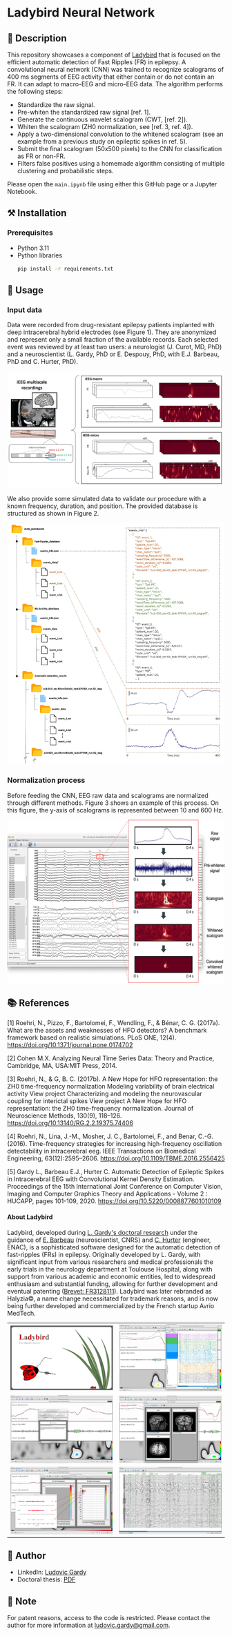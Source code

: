 # Ladybird Neural Network

## 📄 Description
This repository showcases a component of [Ladybird](#about-ladybird) that is focused on the efficient automatic detection of Fast Ripples (FR) in epilepsy. A convolutional neural network (CNN) was trained to recognize scalograms of 400 ms segments of EEG activity that either contain or do not contain an FR. It can adapt to macro-EEG and micro-EEG data. The algorithm performs the following steps:

- Standardize the raw signal.
- Pre-whiten the standardized raw signal [ref. 1].
- Generate the continuous wavelet scalogram (CWT, [ref. 2]).
- Whiten the scalogram (ZH0 normalization, see [ref. 3, ref. 4]).
- Apply a two-dimensional convolution to the whitened scalogram (see an example from a previous study on epileptic spikes in ref. 5).
- Submit the final scalogram (50x500 pixels) to the CNN for classification as FR or non-FR.
- Filters false positives using a homemade algorithm consisting of multiple clustering and probabilistic steps.

Please open the `main.ipynb` file using either this GitHub page or a Jupyter Notebook.

## ⚒️ Installation

### Prerequisites
- Python 3.11
- Python libraries
    ```sh
    pip install -r requirements.txt
    ```

## 📝 Usage

### Input data
Data were recorded from drug-resistant epilepsy patients implanted with deep intracerebral hybrid electrodes (see Figure 1). They are anonymized and represent only a small fraction of the available records. Each selected event was reviewed by at least two users: a neurologist (J. Curot, MD, PhD) and a neuroscientist (L. Gardy, PhD or E. Despouy, PhD, with E.J. Barbeau, PhD and C. Hurter, PhD).

!["image1"](images/image1.jpg)

We also provide some simulated data to validate our procedure with a known frequency, duration, and position. The provided database is structured as shown in Figure 2.

!["image2"](images/image2.jpg)

### Normalization process
Before feeding the CNN, EEG raw data and scalograms are normalized through different methods. Figure 3 shows an example of this process. On this figure, the y-axis of scalograms is represented between 10 and 600 Hz.

!["image3"](images/image3.jpg)

## 📚 References
[1] Roehri, N., Pizzo, F., Bartolomei, F., Wendling, F., & Bénar, C. G. (2017a). What are the assets and weaknesses of HFO detectors? A benchmark framework based on realistic simulations. PLoS ONE, 12(4). https://doi.org/10.1371/journal.pone.0174702

[2] Cohen M.X. Analyzing Neural Time Series Data: Theory and Practice, Cambridge, MA, USA:MIT Press, 2014.

[3] Roehri, N., & G, B. C. (2017b). A New Hope for HFO representation: the ZH0 time-frequency normalization Modeling variability of brain electrical activity View project Characterizing and modeling the neurovascular coupling for interictal spikes View project A New Hope for HFO representation: the ZH0 time-frequency normalization. Journal of Neuroscience Methods, 130(9), 118–126. https://doi.org/10.13140/RG.2.2.19375.74406

[4] Roehri, N., Lina, J.-M., Mosher, J. C., Bartolomei, F., and Benar, C.-G. (2016). Time-frequency strategies for increasing high-frequency oscillation detectability in intracerebral eeg. IEEE Transactions on Biomedical Engineering, 63(12):2595–2606. https://doi.org/10.1109/TBME.2016.2556425

[5] Gardy L., Barbeau E.J., Hurter C. Automatic Detection of Epileptic Spikes in Intracerebral EEG with Convolutional Kernel Density Estimation. Proceedings of the 15th International Joint Conference on Computer Vision, Imaging and Computer Graphics Theory and Applications - Volume 2 : HUCAPP, pages 101-109, 2020. https://doi.org/10.5220/0008877601010109

#### About Ladybird
Ladybird, developed during [L. Gardy's doctoral research](http://thesesups.ups-tlse.fr/5164/1/2021TOU30190.pdf) under the guidance of [E. Barbeau](https://cerco.cnrs.fr/page-perso-emmanuel-j-barbeau-ph-d/) (neuroscientist, CNRS) and [C. Hurter](http://recherche.enac.fr/~hurter/presentation.html) (engineer, ENAC), is a sophisticated software designed for the automatic detection of fast-ripples (FRs) in epilepsy. Originally developed by L. Gardy, with significant input from various researchers and medical professionals the early trials in the neurology department at Toulouse Hospital, along with support from various academic and economic entities, led to widespread enthusiasm and substantial funding, allowing for further development and eventual patenting ([Brevet: FR3128111](https://data.inpi.fr/brevets/FR3128111)). Ladybird was later rebranded as Halyzia©, a name change necessitated for trademark reasons, and is now being further developed and commercialized by the French startup Avrio MedTech.

<table style="width:100%;">
  <tr>
    <td style="width:50%;"><img src="images/ladybird1_v1.jpg" alt="Image 1" style="width:100%;"></td>
    <td style="width:50%;"><img src="images/ladybird2_v1.jpg" alt="Image 2" style="width:100%;"></td>
  </tr>
  <tr>
    <td style="width:50%;"><img src="images/ladybird3_v1.jpg" alt="Image 3" style="width:100%;"></td>
    <td style="width:50%;"><img src="images/ladybird4_v1.jpg" alt="Image 4" style="width:100%;"></td>
  </tr>
  <tr>
    <td style="width:50%;"><img src="images/ladybird5_v1.jpg" alt="Image 5" style="width:100%;"></td>
    <td style="width:50%;"><img src="images/ladybird6_v1.jpg" alt="Image 6" style="width:100%;"></td>
  </tr>
</table>

## 👤 Author
- LinkedIn: [Ludovic Gardy](https://www.linkedin.com/in/ludovic-gardy/)
- Doctoral thesis: [PDF](http://thesesups.ups-tlse.fr/5164/1/2021TOU30190.pdf)

## 📑 Note
For patent reasons, access to the code is restricted. Please contact the author for more information at [ludovic.gardy@gmail.com](mailto:ludovic.gardy@gmail.com).
